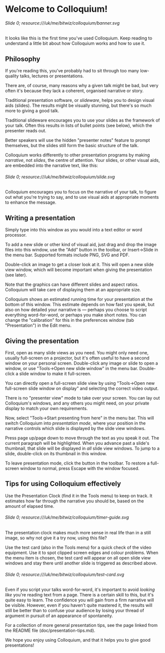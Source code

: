 Welcome to Colloquium!
======================

###### Slide 0; resource:///uk/me/bitwiz/colloquium/banner.svg

It looks like this is the first time you've used Colloquium.  Keep reading to understand a little bit about how Colloquium works and how to use it.


Philosophy
----------

If you're reading this, you've probably had to sit through too many low-quality talks, lectures or presentations.

There are, of course, many reasons why a given talk might be bad, but very often it's because they lack a coherent, organised narrative or story.

Traditional presentation software, or *slideware*, helps you to design visual aids (slides).  The results might be visually stunning, but there's so much more to giving a good talk.

Traditional slideware encourages you to use your slides as the framework of your talk.  Often this results in lists of bullet points (see below), which the presenter reads out.

Better speakers will use the hidden "presenter notes" feature to prompt themselves, but the slides still form the basic structure of the talk.

Colloquium works differently to other presentation programs by making *narrative*, not *slides*, the centre of attention.  Your slides, or other visual aids, are embedded into the narrative text, like this:

###### Slide 0; resource:///uk/me/bitwiz/colloquium/slide.svg

Colloquium encourages you to focus on the narrative of your talk, to figure out what you're trying to say, and to use visual aids at appropriate moments to enhance the message.


Writing a presentation
----------------------

Simply type into this window as you would into a text editor or word processor.

To add a new slide or other kind of visual aid, just drag and drop the image files into this window, use the "Add" button in the toolbar, or Insert→Slide in the menu bar.  Supported formats include PNG, SVG and PDF.

Double-click an image to get a closer look at it.  This will open a new slide view window, which will become important when giving the presentation (see later).

Note that the graphics can have different slides and aspect ratios.  Colloquium will take care of displaying them at an appropriate size.

Colloquium shows an estimated running time for your presentation at the bottom of this window.  This estimate depends on how fast you speak, but also on how detailed your narrative is — perhaps you choose to script everything word-for-word, or perhaps you make short notes.  You can change the "calibration" for this in the preferences window (tab "Presentation") in the Edit menu.


Giving the presentation
-----------------------

First, open as many slide views as you need.  You might only need one, usually full-screen on a projector, but it's often useful to have a second window on your personal screen.  Double-click any image or slide to open a window, or use "Tools→Open new slide window" in the menu bar.  Double-click a slide window to make it full-screen.

You can directly open a full-screen slide view by using "Tools→Open new full-screen slide window on display" and selecting the correct video output.

There is no "presenter view" mode to take over your screen.  You can lay out Colloquium's windows, and any others you might need, on your private display to match your own requirements.

Now, select "Tools->Start presenting from here" in the menu bar.  This will switch Colloquium into *presentation mode*, where your position in the narrative controls which slide is displayed by the slide view windows.

Press page up\/page down to move through the text as you speak it out.  The current paragraph will be highlighted.  When you advance past a slide's thumbnail, that slide will be displayed in _all_ slide view windows.  To jump to a slide, double-click on its thumbnail in this window.

To leave presentation mode, click the button in the toolbar.  To restore a full-screen window to normal, press Escape with the window focused.


Tips for using Colloquium effectively
-------------------------------------

Use the Presentation Clock (find it in the Tools menu) to keep on track.  It estimates how far through the narrative you should be, based on the amount of elapsed time.

###### Slide 0; resource:///uk/me/bitwiz/colloquium/timer-guide.svg

The presentation clock makes much more sense in real life than in a still image, so why not give it a try now, using this file?

Use the test card (also in the Tools menu) for a quick check of the video equipment.  Use it to spot clipped screen edges and colour problems.  When the menu item is chosen, the test card will appear on all open slide view windows and stay there until another slide is triggered as described above.

###### Slide 0; resource:///uk/me/bitwiz/colloquium/test-card.svg

Even if you script your talks word-for-word, it's important to avoid *looking like* you're reading text from a page.  There is a certain skill to this, but it's quite easy to learn.  The confidence you will gain from a firm narrative will be visible.  However, even if you haven't quite mastered it, the results will still be better than to confuse your audience by losing your thread of argument in pursuit of an appearance of spontaneity.

For a collection of more general presentation tips, see the page linked from the README file (doc/presentation-tips.md).

We hope you enjoy using Colloquium, and that it helps you to give good presentations!
